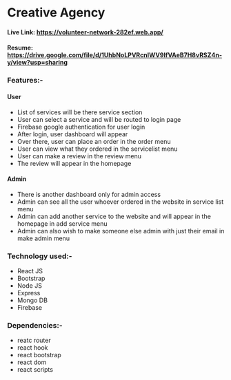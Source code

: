 # Creative Agency
#### Live Link: https://volunteer-network-282ef.web.app/

#### Resume: https://drive.google.com/file/d/1UhbNoLPVRcnIWV9IfVAeB7H8vRSZ4n-y/view?usp=sharing

### Features:-
#### User
- List of services will be there service section
- User can select a service and will be routed to login page 
- Firebase google authentication for user login
- After login, user dashboard will appear
- Over there, user can place an order in the order menu 
- User can view what they ordered in the servicelist menu
- User can make a review in the review menu
- The review will appear in the homepage

#### Admin
- There is another dashboard only for admin access
- Admin can see all the user whoever ordered in the website in service list menu
- Admin can add another service to the website and will appear in the homepage in add service menu
- Admin can also wish to make someone else admin with just their email in make admin menu

### Technology used:-
- React JS 
- Bootstrap
- Node JS
- Express
- Mongo DB
- Firebase 
  
### Dependencies:-
- reatc router
- react hook
- react bootstrap
- react dom 
- react scripts

  

